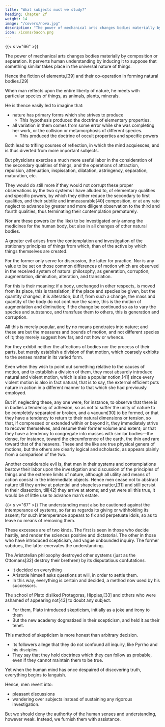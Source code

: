 ```yaml
---
title: "What subjects must we study?"
heading: Chapter 2f
weight: 14
image: "/covers/nova.jpg"
description: "The power of mechanical arts changes bodies materially by composition or separation. It perverts human understanding by inducing it to suppose that something similar takes place in the universal nature of things"
icon: /icons/bacon.png
---
```



{{< s v="66" >}} <!-- What subjects must we study? -->

The power of mechanical arts changes bodies materially by composition or separation. It perverts human understanding by inducing it to suppose that something similar takes place in the universal nature of things. 

Hence the fiction of elements,[39] and their co-operation in forming natural bodies.[29] 

When man reflects upon the entire liberty of nature, he meets with particular species of things, as animals, plants, minerals. 

He is thence easily led to imagine that:
- nature has primary forms which she strives to produce
  - This hypothesis produced the doctrine of elementary properties.
- all variation in them comes from some error while she was completing her work, or the collision or metamorphosis of different species. 
  - This produced the doctrine of occult properties and specific powers

Both lead to trifling courses of reflection, in which the mind acquiesces, and is thus diverted from more important subjects. 

But physicians exercise a much more useful labor in the consideration of the secondary qualities of things, and the operations of attraction, repulsion, attenuation, inspissation, dilatation, astringency, separation, maturation, etc. 

They would do still more if they would not corrupt these proper observations by the two systems I have alluded to, of elementary qualities and specific powers, by which they either reduce the secondary to first qualities, and their subtile and immeasurable[40] composition, or at any rate neglect to advance by greater and more diligent observation to the third and fourth qualities, thus terminating their contemplation prematurely. 

Nor are these powers (or the like) to be investigated only among the medicines for the human body, but also in all changes of other natural bodies.

A greater evil arises from the contemplation and investigation of the stationary principles of things from which, than of the active by which things themselves are created.

For the former only serve for discussion, the latter for practice. Nor is any value to be set on those common differences of motion which are observed in the received system of natural philosophy, as generation, corruption, augmentation, diminution, alteration, and translation. 

For this is their meaning: if a body, unchanged in other respects, is moved from its place, this is translation; if the place and species be given, but the quantity changed, it is alteration; but if, from such a change, the mass and quantity of the body do not continue the same, this is the motion of augmentation and diminution; if the change be continued so as to vary the species and substance, and transfuse them to others, this is generation and corruption. 

All this is merely popular, and by no means penetrates into nature; and these are but the measures and bounds of motion, and not different species of it; they merely suggest how far, and not how or whence. 

For they exhibit neither the affections of bodies nor the process of their parts, but merely establish a division of that motion, which coarsely exhibits to the senses matter in its varied form. 

Even when they wish to point out something relative to the causes of motion, and to establish a division of them, they most absurdly introduce natural and violent motion, which is also a popular notion,[41] since every violent motion is also in fact natural, that is to say, the external efficient puts nature in action in a different manner to that which she had previously employed.

But if, neglecting these, any one were, for instance, to observe that there is in bodies a tendency of adhesion, so as not to suffer the unity of nature to be completely separated or broken, and a vacuum[30] to be formed, or that they have a tendency to return to their natural dimensions or tension, so that, if compressed or extended within or beyond it, they immediately strive to recover themselves, and resume their former volume and extent; or that they have a tendency to congregate into masses with similar bodies—the dense, for instance, toward the circumference of the earth, the thin and rare toward that of the heavens. These and the like are true physical genera of motions, but the others are clearly logical and scholastic, as appears plainly from a comparison of the two.

Another considerable evil is, that men in their systems and contemplations bestow their labor upon the investigation and discussion of the principles of things and the extreme limits of nature, although all utility and means of action consist in the intermediate objects. Hence men cease not to abstract nature till they arrive at potential and shapeless matter,[31] and still persist in their dissection, till[42] they arrive at atoms; and yet were all this true, it would be of little use to advance man’s estate.


{{< s v="67" >}} The understanding must also be cautioned against the intemperance of systems, so far as regards its giving or withholding its assent; for such intemperance appears to fix and perpetuate idols, so as to leave no means of removing them.

These excesses are of two kinds. The first is seen in those who decide hastily, and render the sciences positive and dictatorial. The other in those who have introduced scepticism, and vague unbounded inquiry. The former subdues, the latter enervates the understanding. 

The Aristotelian philosophy destroyed other systems (just as the Ottomans[32] destroy their brethren) by its disputatious confutations. 
- It decided on everything
- Aristotle himself asks questions at will, in order to settle them. 
- In this way, everything is certain and decided, a method now used by his successors.

The school of Plato disliked Protagoras, Hippias,[33] and others who were ashamed of appearing not[43] to doubt any subject.
- For them, Plato introduced skepticism, initially as a joke and irony to them 
- But the new academy dogmatized in their scepticism, and held it as their tenet. 

This method of skepticism is more honest than arbitrary decision. 
- Its followers allege that they do not confound all inquiry, like Pyrrho and his disciples
- They say that they hold doctrines which they can follow as probable, even if they cannot maintain them to be true. 

Yet when the human mind has once despaired of discovering truth, everything begins to languish. 

Hence, men revert into:
- pleasant discussions
- wandering over subjects instead of sustaining any rigorous investigation. 

But we should deny the authority of the human senses and understanding, however weak.  Instead, we furnish them with assistance.


